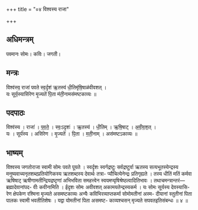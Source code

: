 +++
title = "०४ विश्वस्य राजा"

+++
## अधिमन्त्रम्
पवमानः सोमः। कविः। जगती।

## मन्त्रः
विश्व॑स्य॒ राजा॑ पवते स्व॒र्दृश॑ ऋ॒तस्य॑ धी॒तिमृ॑षि॒षाळ॑वीवशत् ।  
यः सूर्य॒स्यासि॑रेण मृ॒ज्यते॑ पि॒ता म॑ती॒नामस॑मष्टकाव्यः ॥

## पदपाठः
विश्व॑स्य । राजा॑ । प॒व॒ते॒ । स्वः॒ऽदृशः॑ । ऋ॒तस्य॑ । धी॒तिम् । ऋ॒षि॒षाट् । अ॒वी॒व॒श॒त् ।  
यः । सूर्य॑स्य । असि॑रेण । मृ॒ज्यते॑ । पि॒ता । म॒ती॒नाम् । अस॑मष्टऽकाव्यः ॥

## भाष्यम्
विश्वस्य जगतोराजा स्वामी सोमः पवते पूयते । स्वर्दृशः स्वर्गद्रष्टुः सर्वद्रष्टुर्वा ऋतस्य सत्यभूतस्येन्द्रस्य मनुष्यवाच्यनृतशब्दप्रतियोगिकस्य ऋतशब्दस्य देवार्थः तत्रा- प्यौचित्येनेन्द्रः प्रतिगृह्यते । तस्य धीतिं मतिं कर्मवा ऋषिषाट् ऋषीणामतीन्द्रियद्रष्टृणां अभिभविता समहत्त्वेन स्वयमप्यृषिश्रेष्ठत्वादितिभावः । तथाचमन्त्रान्तरं—ब्रह्मादेवानांपद- वीः कवीनामिति । ईदृशः सोमः अवीवशत् अकामयतेन्द्रस्यकर्म । यः सोमः सूर्यस्य देवस्यासि- रेण क्षेपकेण रश्मिना मृज्यते असमष्टकाव्यः अन्यैः कविभिरव्याप्तकर्मा सोमोमतीनां अस्म- दीयानां स्तुतीनां पिता पालकः स्वामी भवतीतिशेषः । यद्वा योमतीनां पिता असमष्ट- काव्यश्चसन् मृज्यते सपवतइतिसंबन्धः ॥ ४ ॥